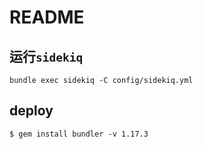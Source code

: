 # README


## 运行`sidekiq`
```
bundle exec sidekiq -C config/sidekiq.yml
```

## deploy
```
$ gem install bundler -v 1.17.3
```
